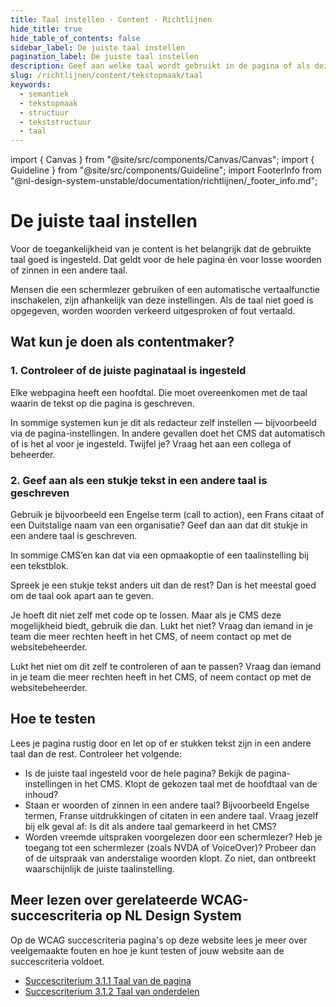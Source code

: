 ```yaml
---
title: Taal instellen · Content · Richtlijnen
hide_title: true
hide_table_of_contents: false
sidebar_label: De juiste taal instellen
pagination_label: De juiste taal instellen
description: Geef aan welke taal wordt gebruikt in de pagina of als deze anders is voor een deel van de pagina.
slug: /richtlijnen/content/tekstopmaak/taal
keywords:
  - semantiek
  - tekstopmaak
  - structuur
  - tekststructuur
  - taal
---
```


<!-- @license CC0-1.0 -->

import { Canvas } from "@site/src/components/Canvas/Canvas";
import { Guideline } from "@site/src/components/Guideline";
import FooterInfo from "@nl-design-system-unstable/documentation/richtlijnen/\_footer_info.md";

# De juiste taal instellen

Voor de toegankelijkheid van je content is het belangrijk dat de gebruikte taal goed is ingesteld. Dat geldt voor de hele pagina én voor losse woorden of zinnen in een andere taal.

Mensen die een schermlezer gebruiken of een automatische vertaalfunctie inschakelen, zijn afhankelijk van deze instellingen. Als de taal niet goed is opgegeven, worden woorden verkeerd uitgesproken of fout vertaald.

## Wat kun je doen als contentmaker?

### 1. Controleer of de juiste paginataal is ingesteld

Elke webpagina heeft een hoofdtal. Die moet overeenkomen met de taal waarin de tekst op die pagina is geschreven.

In sommige systemen kun je dit als redacteur zelf instellen — bijvoorbeeld via de pagina-instellingen. In andere gevallen doet het CMS dat automatisch of is het al voor je ingesteld. Twijfel je? Vraag het aan een collega of beheerder.

### 2. Geef aan als een stukje tekst in een andere taal is geschreven

Gebruik je bijvoorbeeld een Engelse term (call to action), een Frans citaat of een Duitstalige naam van een organisatie? Geef dan aan dat dit stukje in een andere taal is geschreven.

In sommige CMS’en kan dat via een opmaakoptie of een taalinstelling bij een tekstblok.

Spreek je een stukje tekst anders uit dan de rest? Dan is het meestal goed om de taal ook apart aan te geven.

Je hoeft dit niet zelf met code op te lossen. Maar als je CMS deze mogelijkheid biedt, gebruik die dan. Lukt het niet? Vraag dan iemand in je team die meer rechten heeft in het CMS, of neem contact op met de websitebeheerder.

Lukt het niet om dit zelf te controleren of aan te passen? Vraag dan iemand in je team die meer rechten heeft in het CMS, of neem contact op met de websitebeheerder.

## Hoe te testen

Lees je pagina rustig door en let op of er stukken tekst zijn in een andere taal dan de rest. Controleer het volgende:

- Is de juiste taal ingesteld voor de hele pagina?
  Bekijk de pagina-instellingen in het CMS. Klopt de gekozen taal met de hoofdtaal van de inhoud?
- Staan er woorden of zinnen in een andere taal?
  Bijvoorbeeld Engelse termen, Franse uitdrukkingen of citaten in een andere taal. Vraag jezelf bij elk geval af:
  Is dit als andere taal gemarkeerd in het CMS?
- Worden vreemde uitspraken voorgelezen door een schermlezer?
  Heb je toegang tot een schermlezer (zoals NVDA of VoiceOver)? Probeer dan of de uitspraak van anderstalige woorden klopt. Zo niet, dan ontbreekt waarschijnlijk de juiste taalinstelling.

## Meer lezen over gerelateerde WCAG-succescriteria op NL Design System

Op de WCAG succescriteria pagina's op deze website lees je meer over veelgemaakte fouten en hoe je kunt testen of jouw website aan de succescriteria voldoet.

- [Succescriterium 3.1.1 Taal van de pagina](/wcag/3.1.1)
- [Succescriterium 3.1.2 Taal van onderdelen](/wcag/3.1.2)

<FooterInfo />
